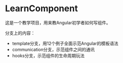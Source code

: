 # LearnComponent
这是一个教学项目，用来教Angular初学者如何写组件。

分支上的内容：

- template分支，用12个例子全面示范Angular的模板语法
- communication分支，示范组件之间的通讯
- hooks分支，示范组件的生命周期玩法
